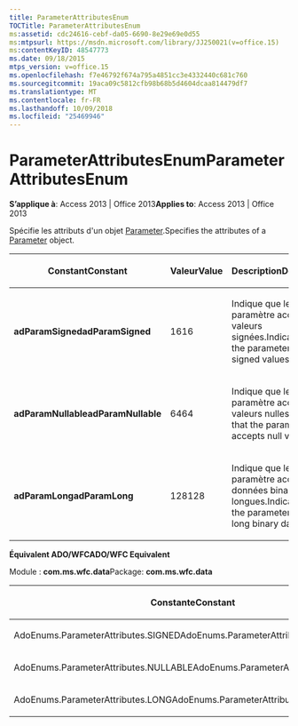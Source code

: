 ```yaml
---
title: ParameterAttributesEnum
TOCTitle: ParameterAttributesEnum
ms:assetid: cdc24616-cebf-da05-6690-8e29e69e0d55
ms:mtpsurl: https://msdn.microsoft.com/library/JJ250021(v=office.15)
ms:contentKeyID: 48547773
ms.date: 09/18/2015
mtps_version: v=office.15
ms.openlocfilehash: f7e46792f674a795a4851cc3e4332440c681c760
ms.sourcegitcommit: 19aca09c5812cfb98b68b5d4604dcaa814479df7
ms.translationtype: MT
ms.contentlocale: fr-FR
ms.lasthandoff: 10/09/2018
ms.locfileid: "25469946"
---
```

# <a name="parameterattributesenum"></a><span data-ttu-id="20eed-102">ParameterAttributesEnum</span><span class="sxs-lookup"><span data-stu-id="20eed-102">ParameterAttributesEnum</span></span>


<span data-ttu-id="20eed-103">**S’applique à**: Access 2013 | Office 2013</span><span class="sxs-lookup"><span data-stu-id="20eed-103">**Applies to**: Access 2013 | Office 2013</span></span>

<span data-ttu-id="20eed-104">Spécifie les attributs d'un objet [Parameter](parameter-object-ado.md).</span><span class="sxs-lookup"><span data-stu-id="20eed-104">Specifies the attributes of a [Parameter](parameter-object-ado.md) object.</span></span>

<table>
<colgroup>
<col style="width: 33%" />
<col style="width: 33%" />
<col style="width: 33%" />
</colgroup>
<thead>
<tr class="header">
<th><p><span data-ttu-id="20eed-105">Constant</span><span class="sxs-lookup"><span data-stu-id="20eed-105">Constant</span></span></p></th>
<th><p><span data-ttu-id="20eed-106">Valeur</span><span class="sxs-lookup"><span data-stu-id="20eed-106">Value</span></span></p></th>
<th><p><span data-ttu-id="20eed-107">Description</span><span class="sxs-lookup"><span data-stu-id="20eed-107">Description</span></span></p></th>
</tr>
</thead>
<tbody>
<tr class="odd">
<td><p><span data-ttu-id="20eed-108"><strong>adParamSigned</strong></span><span class="sxs-lookup"><span data-stu-id="20eed-108"><strong>adParamSigned</strong></span></span></p></td>
<td><p><span data-ttu-id="20eed-109">16</span><span class="sxs-lookup"><span data-stu-id="20eed-109">16</span></span></p></td>
<td><p><span data-ttu-id="20eed-110">Indique que le paramètre accepte les valeurs signées.</span><span class="sxs-lookup"><span data-stu-id="20eed-110">Indicates that the parameter accepts signed values.</span></span></p></td>
</tr>
<tr class="even">
<td><p><span data-ttu-id="20eed-111"><strong>adParamNullable</strong></span><span class="sxs-lookup"><span data-stu-id="20eed-111"><strong>adParamNullable</strong></span></span></p></td>
<td><p><span data-ttu-id="20eed-112">64</span><span class="sxs-lookup"><span data-stu-id="20eed-112">64</span></span></p></td>
<td><p><span data-ttu-id="20eed-113">Indique que le paramètre accepte les valeurs nulles.</span><span class="sxs-lookup"><span data-stu-id="20eed-113">Indicates that the parameter accepts null values.</span></span></p></td>
</tr>
<tr class="odd">
<td><p><span data-ttu-id="20eed-114"><strong>adParamLong</strong></span><span class="sxs-lookup"><span data-stu-id="20eed-114"><strong>adParamLong</strong></span></span></p></td>
<td><p><span data-ttu-id="20eed-115">128</span><span class="sxs-lookup"><span data-stu-id="20eed-115">128</span></span></p></td>
<td><p><span data-ttu-id="20eed-116">Indique que le paramètre accepte les données binaires longues.</span><span class="sxs-lookup"><span data-stu-id="20eed-116">Indicates that the parameter accepts long binary data.</span></span></p></td>
</tr>
</tbody>
</table>


<span data-ttu-id="20eed-117">**Équivalent ADO/WFC**</span><span class="sxs-lookup"><span data-stu-id="20eed-117">**ADO/WFC Equivalent**</span></span>

<span data-ttu-id="20eed-118">Module : **com.ms.wfc.data**</span><span class="sxs-lookup"><span data-stu-id="20eed-118">Package: **com.ms.wfc.data**</span></span>

<table>
<colgroup>
<col style="width: 100%" />
</colgroup>
<thead>
<tr class="header">
<th><p><span data-ttu-id="20eed-119">Constante</span><span class="sxs-lookup"><span data-stu-id="20eed-119">Constant</span></span></p></th>
</tr>
</thead>
<tbody>
<tr class="odd">
<td><p><span data-ttu-id="20eed-120">AdoEnums.ParameterAttributes.SIGNED</span><span class="sxs-lookup"><span data-stu-id="20eed-120">AdoEnums.ParameterAttributes.SIGNED</span></span></p></td>
</tr>
<tr class="even">
<td><p><span data-ttu-id="20eed-121">AdoEnums.ParameterAttributes.NULLABLE</span><span class="sxs-lookup"><span data-stu-id="20eed-121">AdoEnums.ParameterAttributes.NULLABLE</span></span></p></td>
</tr>
<tr class="odd">
<td><p><span data-ttu-id="20eed-122">AdoEnums.ParameterAttributes.LONG</span><span class="sxs-lookup"><span data-stu-id="20eed-122">AdoEnums.ParameterAttributes.LONG</span></span></p></td>
</tr>
</tbody>
</table>

